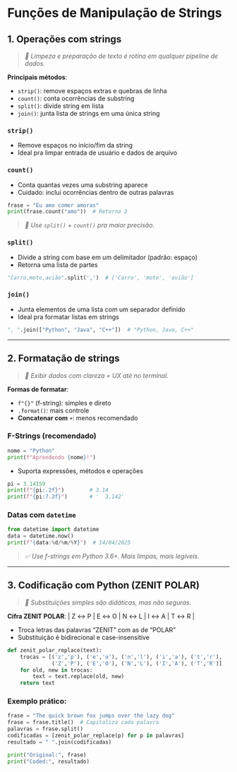 # **Funções de Manipulação de Strings**

## 1. Operações com strings

> *🧹 Limpeza e preparação de texto é rotina em qualquer pipeline de dados.*

**Principais métodos**:

- `strip()`: remove espaços extras e quebras de linha
- `count()`: conta ocorrências de substring
- `split()`: divide string em lista
- `join()`: junta lista de strings em uma única string

### `strip()`

- Remove espaços no início/fim da string
- Ideal pra limpar entrada de usuário e dados de arquivo

### `count()`

- Conta quantas vezes uma substring aparece
- Cuidado: inclui ocorrências dentro de outras palavras

```python
frase = "Eu amo comer amoras"
print(frase.count("amo"))  # Retorna 2
```

> *📌 Use `split()` + `count()` pra maior precisão.*

### `split()`

- Divide a string com base em um delimitador (padrão: espaço)
- Retorna uma lista de partes

```python
"Carro,moto,avião".split(',')  # ['Carro', 'moto', 'avião']
```

### `join()`

- Junta elementos de uma lista com um separador definido
- Ideal pra formatar listas em strings

```python
", ".join(["Python", "Java", "C++"])  # "Python, Java, C++"
```

---
## 2. Formatação de strings

> *🧾 Exibir dados com clareza = UX até no terminal.*

**Formas de formatar**:

- `f"{}"` (f-string): simples e direto
- `.format()`: mais controle
- **Concatenar com** `+`: menos recomendado

### F-Strings (recomendado)

```python
nome = "Python"
print(f"Aprendendo {nome}!")
```

- Suporta expressões, métodos e operações

```python
pi = 3.14159
print(f"{pi:.2f}")        # 3.14
print(f"{pi:7.3f}")       # '  3.142'
```

### Datas com `datetime`

```python
from datetime import datetime
data = datetime.now()
print(f"{data:%d/%m/%Y}")  # 14/04/2025
```

> *✅ Use f-strings em Python 3.6+. Mais limpas, mais legíveis.*

---
## 3. Codificação com Python (ZENIT POLAR)

> *🔐 Substituições simples são didáticas, mas não seguras.*

**Cifra ZENIT POLAR**:
| Z ↔ P | E ↔ O | N ↔ L | I ↔ A | T ↔ R |

- Troca letras das palavras “ZENIT” com as de “POLAR”
- Substituição é bidirecional e case-insensitive

```python
def zenit_polar_replace(text):
    trocas = [('z','p'), ('e','o'), ('n','l'), ('i','a'), ('t','r'),
              ('Z','P'), ('E','O'), ('N','L'), ('I','A'), ('T','R')]
    for old, new in trocas:
        text = text.replace(old, new)
    return text
```

### Exemplo prático:

```python
frase = "The quick brown fox jumps over the lazy dog"
frase = frase.title()  # Capitaliza cada palavra
palavras = frase.split()
codificadas = [zenit_polar_replace(p) for p in palavras]
resultado = " ".join(codificadas)

print("Original:", frase)
print("Coded:", resultado)
```